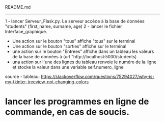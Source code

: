 README.md
 
 ------------------------------------------------
1 - lancer Serveur_Flask.py. Le serveur accède à la base de données "students" (first_name, surname, age)
2 - lancer le fichier Interface_graphique. 
- Une action sur le bouton "tous" affiche "tous" sur le terminal
- Une action sur le bouton "sorties" affiche sur le terminal
- une action sur le bouton "Entrees" affiche dans un tableau les valeurs de la base de données à (url "http://localhost:5000/students)
- una action sur l'une des lignes du tableau renvoie le numéro de la ligne et stocke la valeur dans une variable self.numero_ligne

source - tableau:
https://stackoverflow.com/questions/75294027/why-is-my-tkinter-treeview-not-changing-colors

# lancer les programmes en ligne de commande, en cas de soucis.